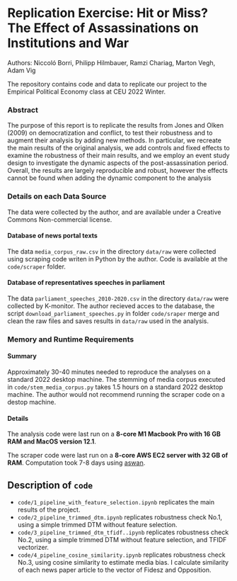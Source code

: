 # Replication Exercise: Hit or Miss? The Effect of Assassinations on Institutions and War

Authors: Niccoló Borri, Philipp Hilmbauer, Ramzi Chariag, Marton Vegh, Adam Vig

The repository contains code and data to replicate our project to the Empirical Political Economy class at CEU 2022 Winter.

### Abstract

The purpose of this report is to replicate the results from Jones and Olken
(2009) on democratization and conflict, to test their robustness and to augment
their analysis by adding new methods. In particular, we recreate the main
results of the original analysis, we add controls and fixed effects to examine
the robustness of their main results, and we employ an event study design to
investigate the dynamic aspects of the post-assassination period. Overall, the
results are largely reproducible and robust, however the effects cannot be found
when adding the dynamic component to the analysis


### Details on each Data Source

The data were collected by the author, and are available under a Creative Commons Non-commercial license. 

#### **Database of news portal texts**
The data `media_corpus_raw.csv` in the directory `data/raw` were collected using scraping code writen in Python by the author. Code is available at the `code/scraper` folder.

#### **Database of representatives speeches in parliament**
The data `parliament_speeches_2010-2020.csv` in the directory `data/raw` were collected by K-monitor. The author recieved acces to the database, the script `download_parliament_speeches.py` in folder `code/sraper` merge and clean the raw files and saves results in `data/raw` used in the analysis.

### Memory and Runtime Requirements

#### Summary
 
Approximately 30-40 minutes needed to reproduce the analyses on a standard 2022 desktop machine. The stemming of media corpus executed in `code/stem_media_corpus.py` takes 1.5 hours on a standard 2022 desktop machine. The author would not recommend running the scraper code on a destop machine.

#### Details

The analysis code were last run on a **8-core M1 Macbook Pro with 16 GB RAM and MacOS version 12.1**. 

The scraper code were last run on a **8-core AWS EC2 server with 32 GB of RAM**. Computation took 7-8 days using [aswan](https://github.com/endremborza/aswan). 

Description of `code`
----------------------------

- `code/1_pipeline_with_feature_selection.ipynb` replicates the main results of the project.
- `code/2_pipeline_trimmed_dtm.ipynb` replicates robustness check No.1, using a simple trimmed DTM without feature selection.
- `code/3_pipeline_trimmed_dtm_tfidf..ipynb` replicates robustness check No.2, using a simple trimmed DTM without feature selection, and TFIDF vectorizer.
- `code/4_pipeline_cosine_similarity.ipynb` replicates robustness check No.3, using cosine similarity to estimate media bias. I calculate similarity of each news paper article to the vector of Fidesz and Opposition.